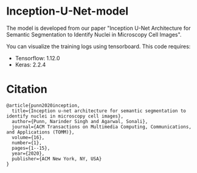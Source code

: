 # Inception-U-Net-model
The model is developed from our paper "Inception U-Net Architecture for Semantic Segmentation to Identify Nuclei in Microscopy Cell Images".

You can visualize the training logs using tensorboard.
This code requires:
- Tensorflow: 1.12.0
- Keras: 2.2.4

# Citation
```
@article{punn2020inception,
  title={Inception u-net architecture for semantic segmentation to identify nuclei in microscopy cell images},
  author={Punn, Narinder Singh and Agarwal, Sonali},
  journal={ACM Transactions on Multimedia Computing, Communications, and Applications (TOMM)},
  volume={16},
  number={1},
  pages={1--15},
  year={2020},
  publisher={ACM New York, NY, USA}
}
```
